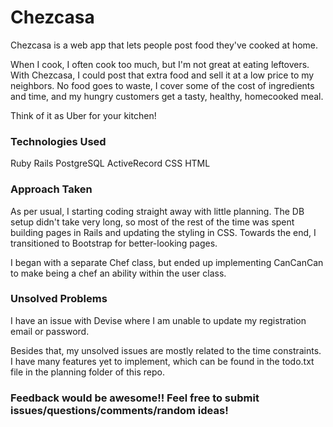 # Chezcasa

Chezcasa is a web app that lets people post food they've cooked at home.

When I cook, I often cook too much, but I'm not great at eating leftovers. With Chezcasa, I could post that extra food and sell it at a low price to my neighbors. No food goes to waste, I cover some of the cost of ingredients and time, and my hungry customers get a tasty, healthy, homecooked meal.

Think of it as Uber for your kitchen!

### Technologies Used

Ruby
Rails
PostgreSQL
ActiveRecord
CSS
HTML

### Approach Taken

As per usual, I starting coding straight away with little planning. The DB setup didn't take very long, so most of the rest of the time was spent building pages in Rails and updating the styling in CSS. Towards the end, I transitioned to Bootstrap for better-looking pages.

I began with a separate Chef class, but ended up implementing CanCanCan to make being a chef an ability within the user class.

### Unsolved Problems

I have an issue with Devise where I am unable to update my registration email or password.

Besides that, my unsolved issues are mostly related to the time constraints. I have many features yet to implement, which can be found in the todo.txt file in the planning folder of this repo.

### Feedback would be awesome!! Feel free to submit issues/questions/comments/random ideas!
